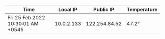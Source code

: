 | Time     | Local IP | Public IP | Temperature |
| ----------- | ----------- | ----------- | ----------- |
| Fri 25 Feb 2022 10:30:01 AM +0545      | 10.0.2.133     | 122.254.84.52  | 47.2° |
